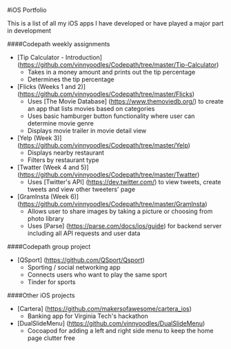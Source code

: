 #iOS Portfolio

This is a list of all my iOS apps I have developed or have played a major part in development

####Codepath weekly assignments
- [Tip Calculator - Introduction] (https://github.com/vinnyoodles/Codepath/tree/master/Tip-Calculator)
  - Takes in a money amount and prints out the tip percentage
  - Determines the tip percentage
- [Flicks (Weeks 1 and 2)] (https://github.com/vinnyoodles/Codepath/tree/master/Flicks)
  - Uses [The Movie Database] (https://www.themoviedb.org/) to create an app that lists movies based on categories
  - Uses basic hamburger button functionality where user can determine movie genre
  - Displays movie trailer in movie detail view
- [Yelp (Week 3)] (https://github.com/vinnyoodles/Codepath/tree/master/Yelp)
  - Displays nearby restaurant 
  - Filters by restaurant type
- [Twatter (Week 4 and 5)] (https://github.com/vinnyoodles/Codepath/tree/master/Twatter)
  - Uses [Twitter's API] (https://dev.twitter.com/) to view tweets, create tweets and view other tweeters' page
- [GramInsta (Week 6)] (https://github.com/vinnyoodles/Codepath/tree/master/GramInsta)
  - Allows user to share images by taking a picture or choosing from photo library
  - Uses [Parse] (https://parse.com/docs/ios/guide) for backend server including all API requests and user data

####Codepath group project
- [QSport] (https://github.com/QSport/Qsport)
  - Sporting / social networking app
  - Connects users who want to play the same sport
  - Tinder for sports

####Other iOS projects
- [Cartera] (https://github.com/makersofawesome/cartera_ios)
  - Banking app for Virginia Tech's hackathon
- [DualSlideMenu] (https://github.com/vinnyoodles/DualSlideMenu)
  - Cocoapod for adding a left and right side menu to keep the home page clutter free
